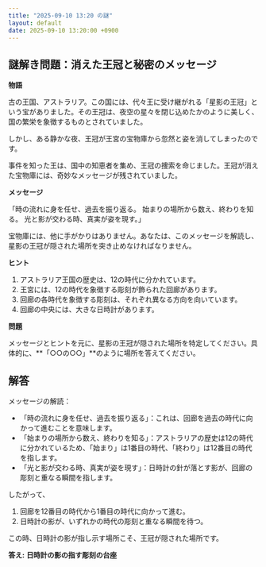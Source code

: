 ```yaml
---
title: "2025-09-10 13:20 の謎"
layout: default
date: 2025-09-10 13:20:00 +0900
---
```

## 謎解き問題：消えた王冠と秘密のメッセージ

**物語**

古の王国、アストラリア。この国には、代々王に受け継がれる「星影の王冠」という宝がありました。その王冠は、夜空の星々を閉じ込めたかのように美しく、国の繁栄を象徴するものとされていました。

しかし、ある静かな夜、王冠が王宮の宝物庫から忽然と姿を消してしまったのです。

事件を知った王は、国中の知恵者を集め、王冠の捜索を命じました。王冠が消えた宝物庫には、奇妙なメッセージが残されていました。

**メッセージ**

「時の流れに身を任せ、過去を振り返る。
  始まりの場所から数え、終わりを知る。
  光と影が交わる時、真実が姿を現す。」

宝物庫には、他に手がかりはありません。あなたは、このメッセージを解読し、星影の王冠が隠された場所を突き止めなければなりません。

**ヒント**

1.  アストラリア王国の歴史は、12の時代に分かれています。
2.  王宮には、12の時代を象徴する彫刻が飾られた回廊があります。
3.  回廊の各時代を象徴する彫刻は、それぞれ異なる方向を向いています。
4.  回廊の中央には、大きな日時計があります。

**問題**

メッセージとヒントを元に、星影の王冠が隠された場所を特定してください。具体的に、**「○○の○○」**のように場所を答えてください。

## 解答

メッセージの解読：

*   「時の流れに身を任せ、過去を振り返る」：これは、回廊を過去の時代に向かって進むことを意味します。
*   「始まりの場所から数え、終わりを知る」：アストラリアの歴史は12の時代に分かれているため、「始まり」は1番目の時代、「終わり」は12番目の時代を指します。
*   「光と影が交わる時、真実が姿を現す」：日時計の針が落とす影が、回廊の彫刻と重なる瞬間を指します。

したがって、

1.  回廊を12番目の時代から1番目の時代に向かって進む。
2.  日時計の影が、いずれかの時代の彫刻と重なる瞬間を待つ。

この時、日時計の影が指し示す場所こそ、王冠が隠された場所です。

**答え:** **日時計の影の指す彫刻の台座**
